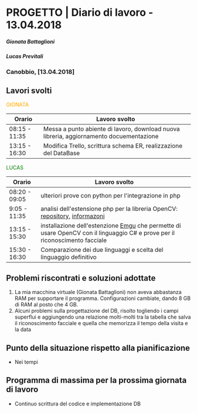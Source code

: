 # PROGETTO | Diario di lavoro - 13.04.2018
##### Gionata Battaglioni
##### Lucas Previtali
### Canobbio, [13.04.2018]

## Lavori svolti

<p><span style="color:Orange">GIONATA</span></p>

| Orario        | Lavoro svolto                                                |
| ------------- | ------------------------------------------------------------ |
| 08:15 - 11:35 | Messa a punto abiente di lavoro, download nuova libreria, aggiornamento docuementazione |
| 13:15 - 16:30 | Modifica Trello, scrittura schema ER, realizzazione del DataBase |



<p><span style="color:Green">LUCAS</span></p>

| Orario        | Lavoro svolto                                                |
| ------------- | ------------------------------------------------------------ |
| 08:20 - 09:05 | ulteriori prove con python per l'integrazione in php         |
| 9:05 - 11:35  | analisi dell'estensione php per la libreria OpenCV: [repository](https://github.com/felixkoch/PHP-FaceDetector), [informazoni](https://stackoverflow.com/questions/22941904/facial-recognition-using-php) |
| 13:15 - 15:30 | installazione dell'estenzione [Emgu]() che permette di usare OpenCV con il linguaggio C# e prove per il riconoscimento facciale |
| 15:30 - 16:30 | Comparazione dei due linguaggi e scelta del linguaggio definitivo |



##  Problemi riscontrati e soluzioni adottate
1. La mia macchina virtuale (Gionata Battaglioni) non aveva abbastanza RAM per supportare il programma. Configurazioni cambiate, dando 8 GB di RAM al posto che 4 GB.
2. Alcuni problemi sulla progettazione del DB, risolto togliendo i campi superflui e aggiungendo una relazione molti-molti tra la tabella che salva il riconoscimento facciale e quella che memorizza il tempo della visita e la data 
##  Punto della situazione rispetto alla pianificazione
- Nei tempi

## Programma di massima per la prossima giornata di lavoro
- Continuo scrittura del codice e implementazione DB 
